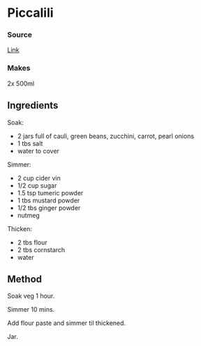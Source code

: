 # Piccalili

### Source

[Link](https://culinaryginger.com/piccalilli-recipe/)

### Makes

2x 500ml

## Ingredients

Soak:

* 2 jars full of cauli, green beans, zucchini, carrot, pearl onions
* 1 tbs salt
* water to cover

Simmer:

* 2 cup cider vin
* 1/2 cup sugar
* 1.5 tsp tumeric powder
* 1 tbs mustard powder
* 1/2 tbs ginger powder
* nutmeg

Thicken:

* 2 tbs flour
* 2 tbs cornstarch
* water

## Method

Soak veg 1 hour.

Simmer 10 mins.

Add flour paste and simmer til thickened.

Jar.
